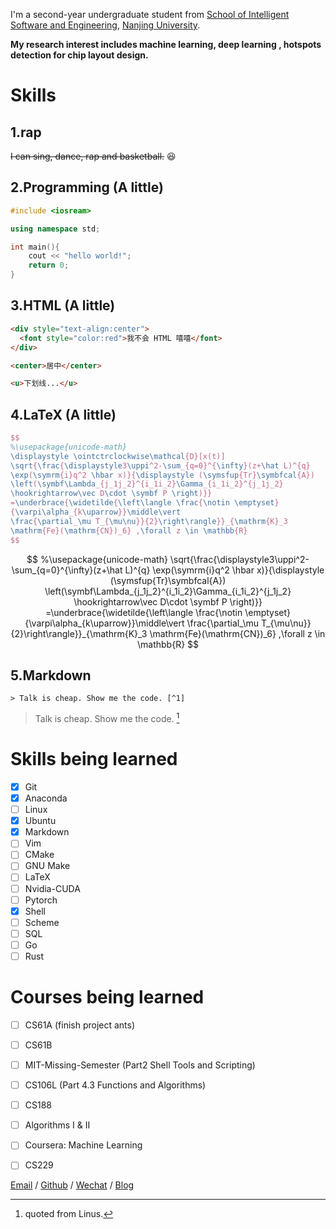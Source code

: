 I'm a second-year undergraduate student from [School of Intelligent Software and Engineering](https://ise.nju.edu.cn/), [Nanjing University](https://www.nju.edu.cn/). 

**My research interest includes machine learning, deep learning , hotspots detection for chip layout design.**

# Skills
## 1.rap
~~I can sing, dance, rap and basketball.~~ 😆
## 2.Programming (A little)
```````c++
#include <iosream>

using namespace std;

int main(){
	cout << "hello world!";
	return 0;
}
```````
##  3.HTML (A little)
```html
<div style="text-align:center">
  <font style="color:red">我不会 HTML 嘻嘻</font>
</div>

<center>居中</center>

<u>下划线...</u>
```
## 4.LaTeX (A little)
```latex
$$
%\usepackage{unicode-math}
\displaystyle \ointctrclockwise\mathcal{D}[x(t)]
\sqrt{\frac{\displaystyle3\uppi^2-\sum_{q=0}^{\infty}(z+\hat L)^{q}
\exp(\symrm{i}q^2 \hbar x)}{\displaystyle (\symsfup{Tr}\symbfcal{A})
\left(\symbf\Lambda_{j_1j_2}^{i_1i_2}\Gamma_{i_1i_2}^{j_1j_2}
\hookrightarrow\vec D\cdot \symbf P \right)}}
=\underbrace{\widetilde{\left\langle \frac{\notin \emptyset}
{\varpi\alpha_{k\uparrow}}\middle\vert
\frac{\partial_\mu T_{\mu\nu}}{2}\right\rangle}}_{\mathrm{K}_3
\mathrm{Fe}(\mathrm{CN})_6} ,\forall z \in \mathbb{R}
$$
```
$$
%\usepackage{unicode-math}
\sqrt{\frac{\displaystyle3\uppi^2-\sum_{q=0}^{\infty}(z+\hat L)^{q}
\exp(\symrm{i}q^2 \hbar x)}{\displaystyle (\symsfup{Tr}\symbfcal{A})
\left(\symbf\Lambda_{j_1j_2}^{i_1i_2}\Gamma_{i_1i_2}^{j_1j_2}
\hookrightarrow\vec D\cdot \symbf P \right)}}
=\underbrace{\widetilde{\left\langle \frac{\notin \emptyset}
{\varpi\alpha_{k\uparrow}}\middle\vert
\frac{\partial_\mu T_{\mu\nu}}{2}\right\rangle}}_{\mathrm{K}_3
\mathrm{Fe}(\mathrm{CN})_6} ,\forall z \in \mathbb{R}
$$
## 5.Markdown
```
> Talk is cheap. Show me the code. [^1]
```

> Talk is cheap. Show me the code. [^1]

# Skills being learned
- [x] Git
- [x] Anaconda
- [ ] Linux
- [x] Ubuntu
- [x] Markdown
- [ ] Vim
- [ ] CMake
- [ ] GNU Make
- [ ] LaTeX
- [ ] Nvidia-CUDA
- [ ] Pytorch
- [x] Shell
- [ ] Scheme
- [ ] SQL
- [ ] Go
- [ ] Rust

# Courses being learned
- [ ] CS61A (finish project ants)
- [ ] CS61B
- [ ] MIT-Missing-Semester (Part2 Shell Tools and Scripting)
- [ ] CS106L (Part 4.3 Functions and Algorithms)
- [ ] CS188
- [ ] Algorithms I & II
- [ ] Coursera: Machine Learning
- [ ] CS229
      

[Email](mailto:jiahaowang@smail.nju.edu.cn) / [Github](https://github.com/wang-jiahao) / [Wechat](../images/wechat.jpg) / [Blog](https://blog.csdn.net/wwjjjhhhh?type=blog)

[^1]: quoted from Linus.
